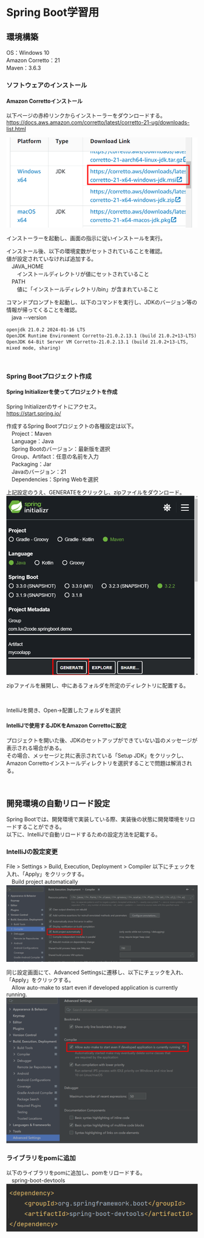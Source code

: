 # Spring Boot学習用

## 環境構築

OS：Windows 10  
Amazon Corretto：21  
Maven：3.6.3

### ソフトウェアのインストール
#### Amazon Correttoインストール
以下ページの赤枠リンクからインストーラーをダウンロードする。
https://docs.aws.amazon.com/corretto/latest/corretto-21-ug/downloads-list.html

![img.png](img.png)

インストーラーを起動し、画面の指示に従いインストールを実行。

インストール後、以下の環境変数がセットされていることを確認。  
値が設定されていなければ追加する。  
　JAVA_HOME  
　　インストールディレクトリが値にセットされていること  
　PATH  
　　値に「インストールディレクトリ/bin」が含まれていること  

コマンドプロンプトを起動し、以下のコマンドを実行し、JDKのバージョン等の情報が帰ってくることを確認。  
　java --version  

```
openjdk 21.0.2 2024-01-16 LTS
OpenJDK Runtime Environment Corretto-21.0.2.13.1 (build 21.0.2+13-LTS)
OpenJDK 64-Bit Server VM Corretto-21.0.2.13.1 (build 21.0.2+13-LTS, mixed mode, sharing)
```

<br />

### Spring Bootプロジェクト作成
#### Spring Initializerを使ってプロジェクトを作成
Spring Initializerのサイトにアクセス。  
https://start.spring.io/

作成するSpring Bootプロジェクトの各種設定は以下。  
　Project：Maven  
　Language：Java  
　Spring Bootのバージョン：最新版を選択  
　Group、Artifact：任意の名前を入力  
　Packaging：Jar  
　Javaのバージョン：21  
　Dependencies：Spring Webを選択  

上記設定のうえ、GENERATEをクリックし、zipファイルをダウンロード。
![img_1.png](img_1.png)

zipファイルを展開し、中にあるフォルダを所定のディレクトリに配置する。  

<br />

IntelliJを開き、Open→配置したフォルダを選択

#### IntelliJで使用するJDKをAmazon Correttoに設定
プロジェクトを開いた後、JDKのセットアップができていない旨のメッセージが表示される場合がある。  
その場合、メッセージと共に表示されている「Setup JDK」をクリックし、  
Amazon Correttoインストールディレクトリを選択することで問題は解消される。

<br />

## 開発環境の自動リロード設定
Spring Bootでは、開発環境で実装している際、実装後の状態に開発環境をリロードすることができる。  
以下に、IntelliJで自動リロードするための設定方法を記載する。  

### IntelliJの設定変更
File > Settings > Build, Execution, Deployment > Compiler
以下にチェックを入れ、「Apply」をクリックする。  
　Build project automatically
![img_2.png](img_2.png)

同じ設定画面にて、Advanced Settingsに遷移し、以下にチェックを入れ、「Apply」をクリックする。  
　Allow auto-make to start even if developed application is currently running.
![img_3.png](img_3.png)

### ライブラリをpomに追加
以下のライブラリをpomに追加し、pomをリロードする。  
　spring-boot-devtools
![img_4.png](img_4.png)
